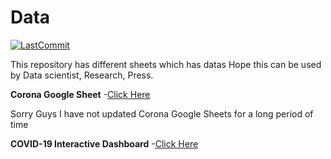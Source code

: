 # Data

[![LastCommit](https://img.shields.io/github/last-commit/balaji303/Data.svg?style=social)](https://github.com/balaji303/Data/commits/master)


This repository has different sheets which has datas
Hope this can be used by Data scientist, Research, Press.


**Corona Google Sheet**
-[Click Here](https://docs.google.com/spreadsheets/d/1EY4eLyltJgHWvQzsK3T-zw0ij8h2cyOlk3mXP2DhHKI/edit#gid=0)

Sorry Guys I have not  updated Corona Google Sheets for a long period of time

**COVID-19 Interactive Dashboard**
-[Click Here](https://bit.ly/2WsYUkN)
